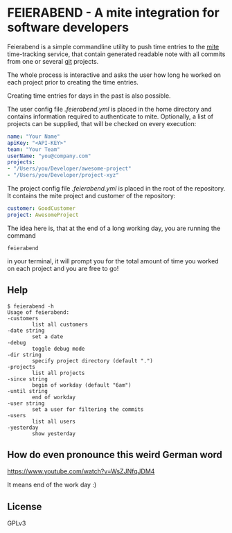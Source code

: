 # FEIERABEND - A mite integration for software developers

Feierabend is a simple commandline utility to push time entries to the [mite](https://mite.yo.lk) time-tracking service,
that contain generated readable note with all commits from one or several [git](https://git-scm.com) projects.

The whole process is interactive and asks the user how long he worked on each project prior to creating the time entries.

Creating time entries for days in the past is also possible.

The user config file *.feierabend.yml* is placed in the home directory and contains information required to authenticate to mite.
Optionally, a list of projects can be supplied, that will be checked on every execution:

```yaml
name: "Your Name"
apiKey: "<API-KEY>"
team: "Your Team"
userName: "you@company.com"
projects:
- "/Users/you/Developer/awesome-project"
- "/Users/you/Developer/project-xyz"
```

The project config file *.feierabend.yml* is placed in the root of the repository.
It contains the mite project and customer of the repository:

```yaml
customer: GoodCustomer
project: AwesomeProject
```

The idea here is, that at the end of a long working day, you are running the command

    feierabend

in your terminal, it will prompt you for the total amount of time you worked on each project and you are free to go!

## Help

    $ feierabend -h
    Usage of feierabend:
    -customers
            list all customers
    -date string
            set a date
    -debug
            toggle debug mode
    -dir string
            specify project directory (default ".")
    -projects
            list all projects
    -since string
            begin of workday (default "6am")
    -until string
            end of workday
    -user string
            set a user for filtering the commits
    -users
            list all users
    -yesterday
            show yesterday

## How do even pronounce this weird German word

https://www.youtube.com/watch?v=WsZJNfqJDM4

It means end of the work day :)

## License

GPLv3